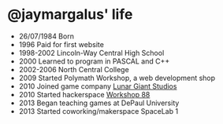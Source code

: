 @jaymargalus' life
===============

- 26/07/1984 Born
- 1996 Paid for first website
- 1998-2002 Lincoln-Way Central High School
- 2000 Learned to program in PASCAL and C++
- 2002-2006 North Central College
- 2009 Started Polymath Workshop, a web development shop
- 2010 Joined game company [Lunar Giant Studios]("http://lunargiant.com")
- 2010 Started hackerspace [Workshop 88]("http://workshop88.com")
- 2013 Began teaching games at DePaul University
- 2013 Started coworking/makerspace SpaceLab 1
